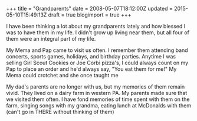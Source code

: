 +++
title = "Grandparents"
date = 2008-05-07T18:12:00Z
updated = 2015-05-10T15:49:13Z
draft = true
blogimport = true 
+++

I have been thinking a lot about my grandparents lately and how blessed I was to have them in my life.  I didn't grow up living near them, but all four of them were an integral part of my life.  

My Mema and Pap came to visit us often.  I remember them attending band concerts, sports games, holidays, and birthday parties.  Anytime I was selling Girl Scout Cookies or Joe Corbi pizza's, I could always count on my Pap to place an order and he'd always say, "You eat them for me!"  My Mema could crotchet and she once taught me  

My dad's parents are no longer with us, but my memories of them remain vivid.  They lived on a dairy farm in western PA.  My parents made sure that we visited them often.  I have fond memories of time spent with them on the farm, singing songs with my grandma, eating lunch at McDonalds with them (can't go in THERE without thinking of them)
